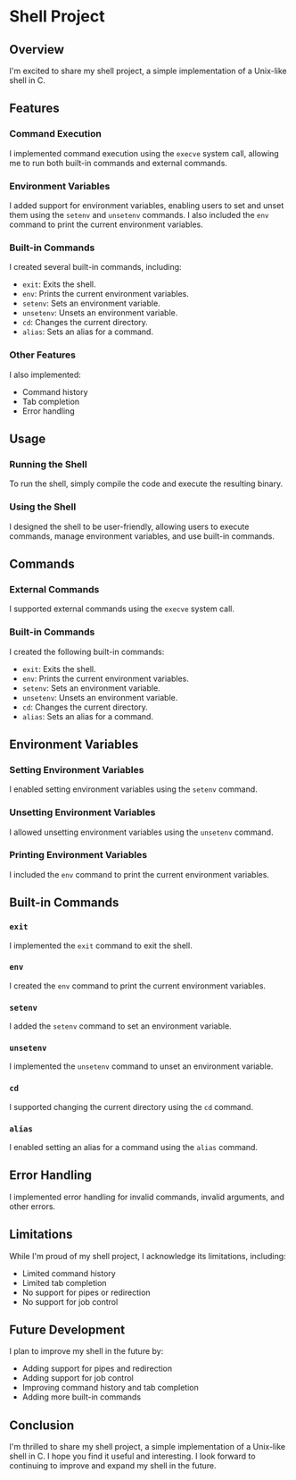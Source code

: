 # Shell Project

## Overview

I'm excited to share my shell project, a simple implementation of a Unix-like shell in C.

## Features

### Command Execution

I implemented command execution using the `execve` system call, allowing me to run both built-in commands and external commands.

### Environment Variables

I added support for environment variables, enabling users to set and unset them using the `setenv` and `unsetenv` commands. I also included the `env` command to print the current environment variables.

### Built-in Commands

I created several built-in commands, including:

* `exit`: Exits the shell.
* `env`: Prints the current environment variables.
* `setenv`: Sets an environment variable.
* `unsetenv`: Unsets an environment variable.
* `cd`: Changes the current directory.
* `alias`: Sets an alias for a command.

### Other Features

I also implemented:

* Command history
* Tab completion
* Error handling

## Usage

### Running the Shell

To run the shell, simply compile the code and execute the resulting binary.

### Using the Shell

I designed the shell to be user-friendly, allowing users to execute commands, manage environment variables, and use built-in commands.

## Commands

### External Commands

I supported external commands using the `execve` system call.

### Built-in Commands

I created the following built-in commands:

* `exit`: Exits the shell.
* `env`: Prints the current environment variables.
* `setenv`: Sets an environment variable.
* `unsetenv`: Unsets an environment variable.
* `cd`: Changes the current directory.
* `alias`: Sets an alias for a command.

## Environment Variables

### Setting Environment Variables

I enabled setting environment variables using the `setenv` command.

### Unsetting Environment Variables

I allowed unsetting environment variables using the `unsetenv` command.

### Printing Environment Variables

I included the `env` command to print the current environment variables.

## Built-in Commands

### `exit`

I implemented the `exit` command to exit the shell.

### `env`

I created the `env` command to print the current environment variables.

### `setenv`

I added the `setenv` command to set an environment variable.

### `unsetenv`

I implemented the `unsetenv` command to unset an environment variable.

### `cd`

I supported changing the current directory using the `cd` command.

### `alias`

I enabled setting an alias for a command using the `alias` command.

## Error Handling

I implemented error handling for invalid commands, invalid arguments, and other errors.

## Limitations

While I'm proud of my shell project, I acknowledge its limitations, including:

* Limited command history
* Limited tab completion
* No support for pipes or redirection
* No support for job control

## Future Development

I plan to improve my shell in the future by:

* Adding support for pipes and redirection
* Adding support for job control
* Improving command history and tab completion
* Adding more built-in commands

## Conclusion

I'm thrilled to share my shell project, a simple implementation of a Unix-like shell in C. I hope you find it useful and interesting. I look forward to continuing to improve and expand my shell in the future.
